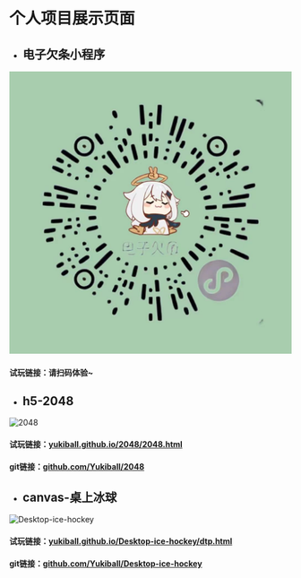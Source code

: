 # 个人项目展示页面
- ## 电子欠条小程序
![dzqt](./img/dzqt.jpg)<br>
#### 试玩链接：请扫码体验~
- ## h5-2048
![2048](./img/2048.png)<br>
#### 试玩链接：[yukiball.github.io/2048/2048.html](https://yukiball.github.io/2048/2048.html)
#### git链接：[github.com/Yukiball/2048](https://github.com/Yukiball/2048)
- ## canvas-桌上冰球
![Desktop-ice-hockey](./img/ice.png)<br>
#### 试玩链接：[yukiball.github.io/Desktop-ice-hockey/dtp.html](https://yukiball.github.io/Desktop-ice-hockey/dtp.html)
#### git链接：[github.com/Yukiball/Desktop-ice-hockey](https://github.com/Yukiball/Desktop-ice-hockey)
